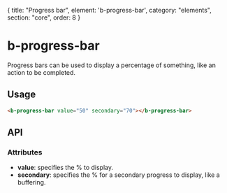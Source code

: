 {
  title: "Progress bar",
  element: 'b-progress-bar',
  category: "elements",
  section: "core",
  order: 8
}

# b-progress-bar

Progress bars can be used to display a percentage of something, like an action to be completed.

## Usage

``` html
<b-progress-bar value="50" secondary="70"></b-progress-bar>
```

## API

### Attributes
- __value__: specifies the % to display.
- __secondary__: specifies the % for a secondary progress to display, like a buffering.